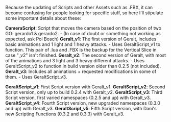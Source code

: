 Because the updating of Scripts and other Assets such as .FBX, it can become confusing for people looking for specific stuff,
so here I'll stipulate some important details about these:

**CameraScript**: Script that moves the camera based on the position of two GO: gerardo1 & gerardo2.
	- (In case of doubt or something not working as expected, ask Pol Bosch)
**Geralt_v1**: The first version of Geralt, includes basic animations and 1 light and 1 heavy attacks.
	- Uses GeraltScript_v1 to function. This pair of .lua and .FBX is the backup for the Vertical Slice in case "_v2" isn't finished.
**Geralt_v2**: The second version of Geralt, with most of the animations and 3 light and 3 heavy different attacks.
	- Uses GeraltScript_v2 to function in build version older than 0.2.5 (not included).
**Geralt_v3**: Includes all animations + requested modifications in some of them.
	- Uses GeraltScript_v3.
	
**GeraltScript_v1**: First Script version with Geralt_v1.
**GeraltScript_v2**: Second Script version, only up to build 0.2.4 with Geralt_v2.
**GeraltScript_v3**: Third Script version, first varied namespaces (0.2.5 and up) with Geralt_v3.
**GeraltScript_v4**: Fourth Script version, new upgraded namespaces (0.3.0 and up) with Geralt_v3.
**GeraltScript_v5**: Fifth Script version, with Dani's new Scripting Functions (0.3.2 and 0.3.3) with Geralt_v3.